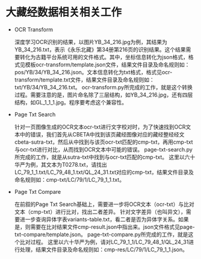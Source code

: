 # 大藏经数据相关相关工作
- OCR Transform

    深度学习OCR识别的结果，以图片YB_34_216.jpg为例，其结果为YB_34_216.txt，表示《永乐北藏》第34册第216页的识别结果。这个结果需要转化为古籍平台系统可用的文件格式。其中，坐标信息转化为json格式，格式见模板ocr-transform/template.json文件，结果文件目录及命名规则如：pos/YB/34/YB_34_216.json。文本信息转化为txt格式，格式见ocr-transform/template.txt文件，结果文件目录及命名规则如：txt/YB/34/YB_34_216.txt。
    ocr-transform.py所完成的工作，就是这个转换过程。需要注意的是，图片命名除了三层结构，如YB_34_216.jpg，还有四层结构，如GL_1_1_1.jpg。程序要考虑这个兼容性。

- Page Txt Search

    针对一页图像生成的OCR文本ocr-txt进行文字校对时，为了快速找到OCR文本中的错误，我们首先从CBETA中找到该页藏经图像对应的藏经整经经文cbeta-sutra-txt，然后从中找到与该页ocr-txt匹配的cmp-txt，再用cmp-txt与ocr-txt进行对比，从而找到OCR文本中可能的错误。
    page-txt-search.py所完成的工作，就是从sutra-txt中找到与ocr-txt匹配的cmp-txt。
    这里以六十华严为例，其文本为T0278.txt，请找出LC_79_1_1.txt/LC_79_48_1.txt/QL_24_31.txt对应的cmp-txt，结果文件目录及命名规则如：cmp-txt/LC/79/1/LC_79_1_1.txt。

- Page Txt Compare

    在前叙的Page Txt Search基础上，需要进一步将OCR文本（ocr-txt）与比对文本（cmp-txt）进行比对，找出二者差异。
    针对文字差异（也叫异文），需要进一步查询异体字表variants-table.txt，看二者是否为异体字关系。如果是，则需要在比对结果文件cmp-result.json中指出来。json文件格式见page-txt-compare/template.json。
    page-txt-compare.py所完成的工作，就是这个比对过程。
    这里以六十华严为例，请对LC_79_1_1/LC_79_48_1/QL_24_31进行处理，结果文件目录及命名规则如：cmp-res/LC/79/1/LC_79_1_1.json。
